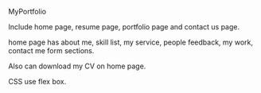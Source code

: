 MyPortfolio

Include home page, resume page, portfolio page and contact us page.

home page has about me, skill list, my service, people feedback, my work, contact me form sections.

Also can download my CV on home page.

CSS use flex box.
